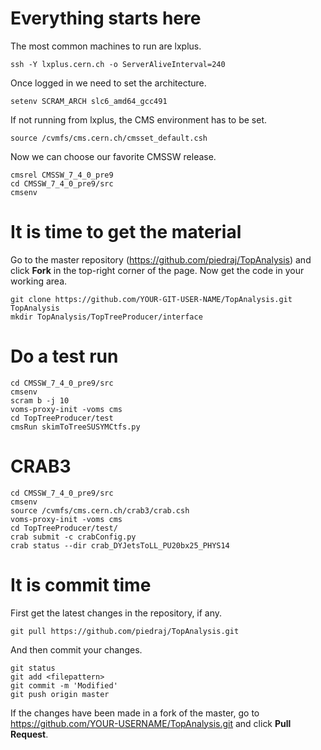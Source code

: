 Everything starts here
====

The most common machines to run are lxplus.

    ssh -Y lxplus.cern.ch -o ServerAliveInterval=240

Once logged in we need to set the architecture.

    setenv SCRAM_ARCH slc6_amd64_gcc491

If not running from lxplus, the CMS environment has to be set.

    source /cvmfs/cms.cern.ch/cmsset_default.csh

Now we can choose our favorite CMSSW release.

    cmsrel CMSSW_7_4_0_pre9
    cd CMSSW_7_4_0_pre9/src
    cmsenv


It is time to get the material
====

Go to the master repository (https://github.com/piedraj/TopAnalysis) and click **Fork** in the top-right corner of the page. Now get the code in your working area.

    git clone https://github.com/YOUR-GIT-USER-NAME/TopAnalysis.git TopAnalysis
    mkdir TopAnalysis/TopTreeProducer/interface


Do a test run
====

    cd CMSSW_7_4_0_pre9/src
    cmsenv
    scram b -j 10
    voms-proxy-init -voms cms
    cd TopTreeProducer/test
    cmsRun skimToTreeSUSYMCtfs.py


CRAB3
====

    cd CMSSW_7_4_0_pre9/src
    cmsenv
    source /cvmfs/cms.cern.ch/crab3/crab.csh
    voms-proxy-init -voms cms
    cd TopTreeProducer/test/
    crab submit -c crabConfig.py
    crab status --dir crab_DYJetsToLL_PU20bx25_PHYS14


It is commit time
====

First get the latest changes in the repository, if any.

    git pull https://github.com/piedraj/TopAnalysis.git

And then commit your changes.

    git status
    git add <filepattern>
    git commit -m 'Modified'
    git push origin master

If the changes have been made in a fork of the master, go to https://github.com/YOUR-USERNAME/TopAnalysis.git and click **Pull Request**.

